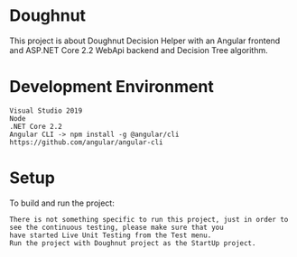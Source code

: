 # Doughnut
This project is about Doughnut Decision Helper with an Angular frontend and ASP.NET Core 2.2 WebApi backend and Decision Tree algorithm.

# Development Environment

    Visual Studio 2019 
    Node
    .NET Core 2.2
    Angular CLI -> npm install -g @angular/cli https://github.com/angular/angular-cli
    
# Setup
To build and run the project:

    There is not something specific to run this project, just in order to see the continuous testing, please make sure that you 
    have started Live Unit Testing from the Test menu.
    Run the project with Doughnut project as the StartUp project.

